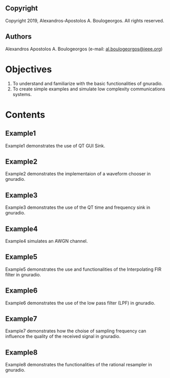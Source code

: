 ## Copyright
Copyright 2019, Alexandros-Apostolos A. Boulogeorgos. All rights reserved.

## Authors
Alexandros Apostolos A. Boulogeorgos (e-mail: al.boulogeorgos@ieee.org)

# Objectives
1. To understand and familiarize with the basic functionalities of gnuradio.
2. To create simple examples and simulate low complexity communications systems.

# Contents

## Example1
Example1 demonstrates the use of QT GUI Sink.

## Example2
Example2 demonstrates the implementaion of a waveform chooser in gnuradio.

## Example3
Example3 demonstrates the use of the QT time and frequency sink in gnuradio.

## Example4
Example4 simulates an AWGN channel.

## Example5
Example5 demonstrates the use and functionalities of the Interpolating FIR filter in gnuradio.

## Example6
Example6 demonstrates the use of the low pass filter (LPF) in gnuradio.

## Example7
Example7 demonstrates how the choise of sampling frequency can influence the quality of the received signal in gnuradio.

## Example8
Example8 demonstrates the functionalities of the rational resampler in gnuradio.
